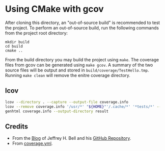 # Using CMake with gcov

After cloning this directory, an "out-of-source build" is recommended to
test the project. To perform an out-of-source build, run the following commands
from the project root directory:

```
mkdir build
cd build
cmake ..
```

From the build directory you may build the project using `make`. The coverage
files from gcov can be generated using `make gcov`. A summary of the two source
files will be output and stored in `build/coverage/TestHello.tmp`. Running
`make clean` will remove the enitre coverage directory.

## lcov

``` bash
lcov --directory . --capture --output-file coverage.info
lcov --remove coverage.info '/usr/*' "${HOME}"'/.cache/*' '*tests/*' --output-file coverage.info
genhtml coverage.info --output-directory result
```


## Credits
- From the [Blog](https://github.com/jhbell/cmake-gcov) of Jeffrey H. Bell and his [GitHub Repository](https://jhbell.com/using-cmake-and-gcov).
- From [coverage.yml](https://github.com/ipc-sim/ipc-toolkit/blob/main/.github/workflows/coverage.yml).
